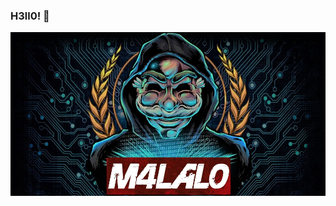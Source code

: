 ### H3ll0! 👋

<p align="center">
<img src="images/m4lal0.jpg"
	alt="M4lal0"
	width="800"
	style="float: left; margin-right: 5px;" />
</p>
<!--
**m4lal0/m4lal0** is a ✨ _special_ ✨ repository because its `README.md` (this file) appears on your GitHub profile.

Here are some ideas to get you started:

- 🔭 I’m currently working on ...
- 🌱 I’m currently learning ...
- 👯 I’m looking to collaborate on ...
- 🤔 I’m looking for help with ...
- 💬 Ask me about ...
- 📫 How to reach me: ...
- 😄 Pronouns: ...
- ⚡ Fun fact: ...
-->
